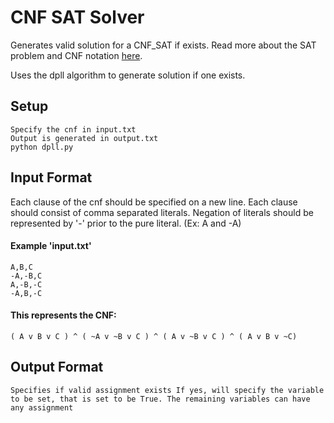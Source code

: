 # CNF SAT Solver

Generates valid solution for a CNF_SAT if exists. Read more about the SAT problem and CNF notation [here](https://en.wikipedia.org/wiki/Boolean_satisfiability_problem).

Uses the dpll algorithm to generate solution if one exists.

## Setup
```
Specify the cnf in input.txt
Output is generated in output.txt
python dpll.py
```
## Input Format
Each clause of the cnf should be specified on a new line. Each clause should consist of comma separated literals. Negation of literals should be represented by '-' prior to the pure literal. (Ex: A and -A)

#### Example 'input.txt'
```
A,B,C
-A,-B,C
A,-B,-C
-A,B,-C
```
#### This represents the CNF:
```
( A v B v C ) ^ ( ~A v ~B v C ) ^ ( A v ~B v C ) ^ ( A v B v ~C)
```
## Output Format
```
Specifies if valid assignment exists If yes, will specify the variable to be set, that is set to be True. The remaining variables can have any assignment
```
